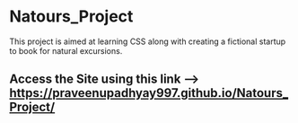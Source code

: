 # Natours_Project
This project is aimed at learning CSS along with creating a fictional startup to book for natural excursions.

## Access the Site using this link --> https://praveenupadhyay997.github.io/Natours_Project/
